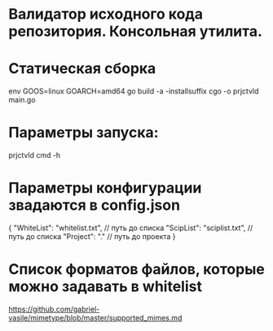 # Валидатор исходного кода репозитория. Консольная утилита.
# Статическая сборка
env GOOS=linux GOARCH=amd64 go build -a -installsuffix cgo -o prjctvld main.go
# Параметры запуска: 
prjctvld cmd -h
# Параметры конфигурации звадаются в config.json
{
    "WhiteList": "whitelist.txt", // путь до списка
    "ScipList": "sciplist.txt", // путь до списка
    "Project": "." // путь до проекта
}
# Список форматов файлов, которые можно задавать в whitelist
https://github.com/gabriel-vasile/mimetype/blob/master/supported_mimes.md
